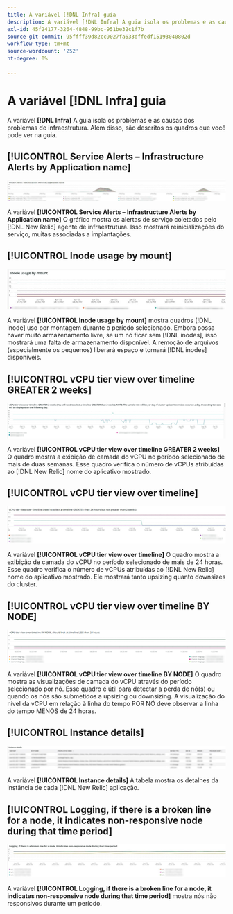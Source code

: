 ```yaml
---
title: A variável [!DNL Infra] guia
description: A variável [!DNL Infra] A guia isola os problemas e as causas dos problemas de infraestrutura.
exl-id: 45f24177-3264-4848-99bc-951be32c1f7b
source-git-commit: 95ffff39d82cc9027fa633dffedf15193040802d
workflow-type: tm+mt
source-wordcount: '252'
ht-degree: 0%

---
```


# A variável [!DNL Infra] guia

A variável **[!DNL Infra]** A guia isola os problemas e as causas dos problemas de infraestrutura. Além disso, são descritos os quadros que você pode ver na guia.

## [!UICONTROL Service Alerts – Infrastructure Alerts by Application name]

![Alertas de serviço](../../assets/tools/observation-for-adobe-commerce/service-alerts.jpg)

A variável **[!UICONTROL Service Alerts – Infrastructure Alerts by Application name]** O gráfico mostra os alertas de serviço coletados pelo [!DNL New Relic] agente de infraestrutura. Isso mostrará reinicializações do serviço, muitas associadas a implantações.

## [!UICONTROL Inode usage by mount]

![Uso do Inode por montagem](../../assets/tools/observation-for-adobe-commerce/inode-usage-mount.jpg)

A variável **[!UICONTROL Inode usage by mount]** mostra quadros [!DNL inode] uso por montagem durante o período selecionado. Embora possa haver muito armazenamento livre, se um nó ficar sem [!DNL inodes], isso mostrará uma falta de armazenamento disponível. A remoção de arquivos (especialmente os pequenos) liberará espaço e tornará [!DNL inodes] disponíveis.

## [!UICONTROL vCPU tier view over timeline GREATER 2 weeks]

![Visualização da camada do vCPU na linha do tempo MAIOR que 2 semanas](../../assets/tools/observation-for-adobe-commerce/vCPU-tier.jpg)

A variável **[!UICONTROL vCPU tier view over timeline GREATER 2 weeks]** O quadro mostra a exibição de camada do vCPU no período selecionado de mais de duas semanas. Esse quadro verifica o número de vCPUs atribuídas ao [!DNL New Relic] nome do aplicativo mostrado.

## [!UICONTROL vCPU tier view over timeline]

![Visualização da camada do vCPU na linha do tempo](../../assets/tools/observation-for-adobe-commerce/vcpu-tier-24.jpg)

A variável **[!UICONTROL vCPU tier view over timeline]** O quadro mostra a exibição de camada do vCPU no período selecionado de mais de 24 horas. Esse quadro verifica o número de vCPUs atribuídas ao [!DNL New Relic] nome do aplicativo mostrado. Ele mostrará tanto upsizing quanto downsizes do cluster.

## [!UICONTROL vCPU tier view over timeline BY NODE]

![Visualização da camada do vCPU na linha do tempo por NÓ](../../assets/tools/observation-for-adobe-commerce/infra_by_node.png)

A variável **[!UICONTROL vCPU tier view over timeline BY NODE]** O quadro mostra as visualizações de camada do vCPU através do período selecionado por nó. Esse quadro é útil para detectar a perda de nó(s) ou quando os nós são submetidos a upsizing ou downsizing. A visualização do nível da vCPU em relação à linha do tempo POR NÓ deve observar a linha do tempo MENOS de 24 horas.

## [!UICONTROL Instance details]

![Detalhes da instância](../../assets/tools/observation-for-adobe-commerce/instance-details.jpg)

A variável **[!UICONTROL Instance details]** A tabela mostra os detalhes da instância de cada [!DNL New Relic] aplicação.

## [!UICONTROL Logging, if there is a broken line for a node, it indicates non-responsive node during that time period]

![nó não responsivo](../../assets/tools/observation-for-adobe-commerce/non-responsive-node.jpg)

A variável **[!UICONTROL Logging, if there is a broken line for a node, it indicates non-responsive node during that time period]** mostra nós não responsivos durante um período.
